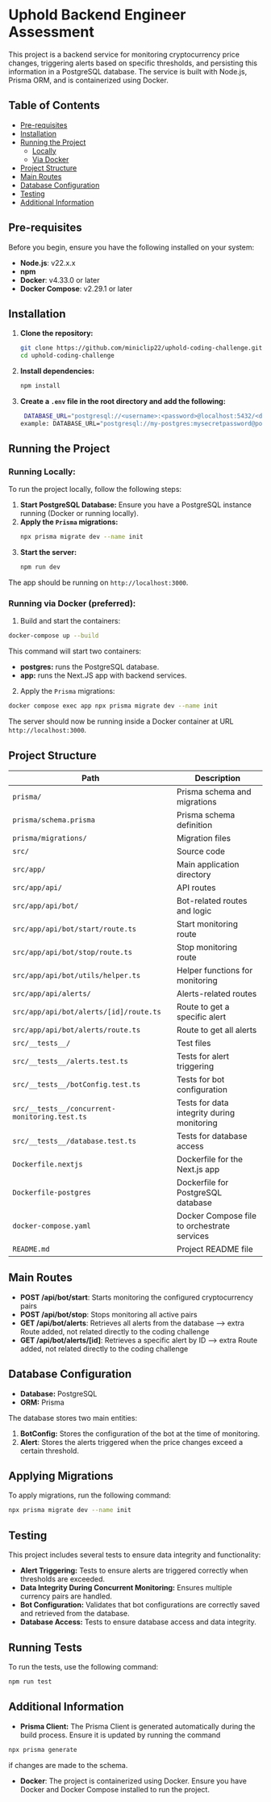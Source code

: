 # Uphold Backend Engineer Assessment

This project is a backend service for monitoring cryptocurrency price changes, triggering alerts based on specific thresholds, and persisting this information in a PostgreSQL database. The service is built with Node.js, Prisma ORM, and is containerized using Docker.

## Table of Contents

- [Pre-requisites](#pre-requisites)
- [Installation](#installation)
- [Running the Project](#running-the-project)
    - [Locally](#running-locally)
    - [Via Docker](#running-via-docker-preferred)
- [Project Structure](#project-structure)
- [Main Routes](#main-routes)
- [Database Configuration](#database-configuration)
- [Testing](#testing)
- [Additional Information](#additional-information)

## Pre-requisites

Before you begin, ensure you have the following installed on your system:

- **Node.js**: v22.x.x
- **npm**
- **Docker**: v4.33.0 or later
- **Docker Compose**: v2.29.1 or later

## Installation

1. **Clone the repository:**
   ```bash
   git clone https://github.com/miniclip22/uphold-coding-challenge.git
   cd uphold-coding-challenge
2. **Install dependencies:**
   ```bash
   npm install
3. **Create a `.env` file in the root directory and add the following:**
   ```bash      
    DATABASE_URL="postgresql://<username>:<password>@localhost:5432/<database_name>"
   example: DATABASE_URL="postgresql://my-postgres:mysecretpassword@postgres:5432/mydatabase"
   ```
## Running the Project

### Running Locally:

To run the project locally, follow the following steps:

1. **Start PostgreSQL Database:**
   Ensure you have a PostgreSQL instance running (Docker or running locally).
2. **Apply the `Prisma` migrations:**
   ```bash
   npx prisma migrate dev --name init
   ```
3. **Start the server:**
   ```bash
   npm run dev
   ```   
  The app should be running on `http://localhost:3000`. 

### Running via Docker (preferred):

1. Build and start the containers:
```bash 
docker-compose up --build 
```
This command will start two containers:
* **postgres:** runs the PostgreSQL database.
* **app:** runs the Next.JS app with backend services.

2. Apply the `Prisma` migrations:
```bash
docker compose exec app npx prisma migrate dev --name init
```
The server should now be running inside a Docker container at URL `http://localhost:3000`.

## Project Structure

| Path                                          | Description                                 |
|-----------------------------------------------|---------------------------------------------|
| `prisma/`                                     | Prisma schema and migrations                |
| `prisma/schema.prisma`                        | Prisma schema definition                    |
| `prisma/migrations/`                          | Migration files                             |
| `src/`                                        | Source code                                 |
| `src/app/`                                    | Main application directory                  |
| `src/app/api/`                                | API routes                                  |
| `src/app/api/bot/`                            | Bot-related routes and logic                |
| `src/app/api/bot/start/route.ts`              | Start monitoring route                      |
| `src/app/api/bot/stop/route.ts`               | Stop monitoring route                       |
| `src/app/api/bot/utils/helper.ts`             | Helper functions for monitoring             |
| `src/app/api/alerts/`                         | Alerts-related routes                       |
| `src/app/api/bot/alerts/[id]/route.ts`        | Route to get a specific alert               |
| `src/app/api/bot/alerts/route.ts`             | Route to get all alerts                     |
| `src/__tests__/`                              | Test files                                  |
| `src/__tests__/alerts.test.ts`                | Tests for alert triggering                  |
| `src/__tests__/botConfig.test.ts`             | Tests for bot configuration                 |
| `src/__tests__/concurrent-monitoring.test.ts` | Tests for data integrity during monitoring  |
| `src/__tests__/database.test.ts`              | Tests for database access                   |
| `Dockerfile.nextjs`                           | Dockerfile for the Next.js app              |
| `Dockerfile-postgres`                         | Dockerfile for PostgreSQL database          |
| `docker-compose.yaml`                         | Docker Compose file to orchestrate services |
| `README.md`                                   | Project README file                         |

## Main Routes

* **POST /api/bot/start**: Starts monitoring the configured cryptocurrency pairs
* **POST /api/bot/stop**: Stops monitoring all active pairs
* **GET /api/bot/alerts**: Retrieves all alerts from the database --> extra Route added, not related directly to the coding challenge
* **GET /api/bot/alerts/[id]**: Retrieves a specific alert by ID --> extra Route added, not related directly to the coding challenge

## Database Configuration

* **Database:** PostgreSQL
* **ORM:** Prisma

The database stores two main entities:

1. **BotConfig:** Stores the configuration of the bot at the time of monitoring.
2. **Alert**: Stores the alerts triggered when the price changes exceed a certain threshold.

## Applying Migrations

To apply migrations, run the following command:

```bash
npx prisma migrate dev --name init
```

## Testing

This project includes several tests to ensure data integrity and functionality:

* **Alert Triggering:** Tests to ensure alerts are triggered correctly when thresholds are exceeded.
* **Data Integrity During Concurrent Monitoring:** Ensures multiple currency pairs are handled.
* **Bot Configuration:** Validates that bot configurations are correctly saved and retrieved from the database.
* **Database Access:** Tests to ensure database access and data integrity.

## Running Tests

To run the tests, use the following command:

```bash 
npm run test
```

## Additional Information

* **Prisma Client:** The Prisma Client is generated automatically during the build process. Ensure it is updated by running the command 
```bash 
npx prisma generate
```
if changes are made to the schema.
* **Docker**: The project is containerized using Docker. Ensure you have Docker and Docker Compose installed to run the project.
